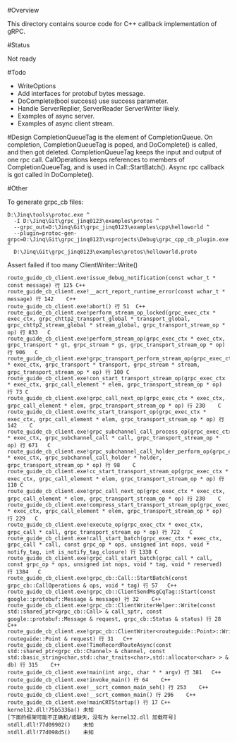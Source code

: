 
#Overview

This directory contains source code for C++ callback implementation of gRPC.

#Status

Not ready

#Todo
* WriteOptions
* Add interfaces for protobuf bytes message.
* DoComplete(bool success) use success parameter.
* Handle ServerReplier, ServerReader ServerWriter likely.
* Examples of async server.
* Examples of async client stream.

#Design
CompletionQueueTag is the element of CompletionQueue.
On completion, CompletionQueueTag is poped, and DoComplete() is called,
and then got deleted.
CompletionQueueTag keeps the input and output of one rpc call.
CallOperations keeps references to members of CompletionQueueTag, and is 
used in Call::StartBatch().
Async rpc callback is got called in DoComplete().

#Other
 
To generate grpc_cb files:
```
D:\Jinq\tools\protoc.exe ^
  -I D:\Jinq\Git\grpc_jinq0123\examples\protos ^
  --grpc_out=D:\Jinq\Git\grpc_jinq0123\examples\cpp\helloworld ^
  --plugin=protoc-gen-grpc=D:\Jinq\Git\grpc_jinq0123\vsprojects\Debug\grpc_cpp_cb_plugin.exe ^
  D:\Jinq\Git\grpc_jinq0123\examples\protos\helloworld.proto
```

Assert failed if too many ClientWriter::Write()

 	route_guide_cb_client.exe!issue_debug_notification(const wchar_t * const message) 行 125	C++
 	route_guide_cb_client.exe!__acrt_report_runtime_error(const wchar_t * message) 行 142	C++
 	route_guide_cb_client.exe!abort() 行 51	C++
	route_guide_cb_client.exe!perform_stream_op_locked(grpc_exec_ctx * exec_ctx, grpc_chttp2_transport_global * transport_global, grpc_chttp2_stream_global * stream_global, grpc_transport_stream_op * op) 行 833	C
 	route_guide_cb_client.exe!perform_stream_op(grpc_exec_ctx * exec_ctx, grpc_transport * gt, grpc_stream * gs, grpc_transport_stream_op * op) 行 906	C
 	route_guide_cb_client.exe!grpc_transport_perform_stream_op(grpc_exec_ctx * exec_ctx, grpc_transport * transport, grpc_stream * stream, grpc_transport_stream_op * op) 行 100	C
 	route_guide_cb_client.exe!con_start_transport_stream_op(grpc_exec_ctx * exec_ctx, grpc_call_element * elem, grpc_transport_stream_op * op) 行 73	C
 	route_guide_cb_client.exe!grpc_call_next_op(grpc_exec_ctx * exec_ctx, grpc_call_element * elem, grpc_transport_stream_op * op) 行 230	C
 	route_guide_cb_client.exe!hc_start_transport_op(grpc_exec_ctx * exec_ctx, grpc_call_element * elem, grpc_transport_stream_op * op) 行 142	C
 	route_guide_cb_client.exe!grpc_subchannel_call_process_op(grpc_exec_ctx * exec_ctx, grpc_subchannel_call * call, grpc_transport_stream_op * op) 行 671	C
 	route_guide_cb_client.exe!grpc_subchannel_call_holder_perform_op(grpc_exec_ctx * exec_ctx, grpc_subchannel_call_holder * holder, grpc_transport_stream_op * op) 行 98	C
 	route_guide_cb_client.exe!cc_start_transport_stream_op(grpc_exec_ctx * exec_ctx, grpc_call_element * elem, grpc_transport_stream_op * op) 行 110	C
 	route_guide_cb_client.exe!grpc_call_next_op(grpc_exec_ctx * exec_ctx, grpc_call_element * elem, grpc_transport_stream_op * op) 行 230	C
 	route_guide_cb_client.exe!compress_start_transport_stream_op(grpc_exec_ctx * exec_ctx, grpc_call_element * elem, grpc_transport_stream_op * op) 行 229	C
 	route_guide_cb_client.exe!execute_op(grpc_exec_ctx * exec_ctx, grpc_call * call, grpc_transport_stream_op * op) 行 722	C
 	route_guide_cb_client.exe!call_start_batch(grpc_exec_ctx * exec_ctx, grpc_call * call, const grpc_op * ops, unsigned int nops, void * notify_tag, int is_notify_tag_closure) 行 1338	C
 	route_guide_cb_client.exe!grpc_call_start_batch(grpc_call * call, const grpc_op * ops, unsigned int nops, void * tag, void * reserved) 行 1384	C
 	route_guide_cb_client.exe!grpc_cb::Call::StartBatch(const grpc_cb::CallOperations & ops, void * tag) 行 57	C++
 	route_guide_cb_client.exe!grpc_cb::ClientSendMsgCqTag::Start(const google::protobuf::Message & message) 行 32	C++
 	route_guide_cb_client.exe!grpc_cb::ClientWriterHelper::Write(const std::shared_ptr<grpc_cb::Call> & call_sptr, const google::protobuf::Message & request, grpc_cb::Status & status) 行 28	C++
 	route_guide_cb_client.exe!grpc_cb::ClientWriter<routeguide::Point>::Write(const routeguide::Point & request) 行 31	C++
 	route_guide_cb_client.exe!TimeRecordRouteAsync(const std::shared_ptr<grpc_cb::Channel> & channel, const std::basic_string<char,std::char_traits<char>,std::allocator<char> > & db) 行 315	C++
 	route_guide_cb_client.exe!main(int argc, char * * argv) 行 381	C++
 	route_guide_cb_client.exe!invoke_main() 行 64	C++
 	route_guide_cb_client.exe!__scrt_common_main_seh() 行 253	C++
 	route_guide_cb_client.exe!__scrt_common_main() 行 296	C++
 	route_guide_cb_client.exe!mainCRTStartup() 行 17	C++
 	kernel32.dll!75b5336a()	未知
 	[下面的框架可能不正确和/或缺失，没有为 kernel32.dll 加载符号]	
 	ntdll.dll!77d09902()	未知
 	ntdll.dll!77d098d5()	未知
